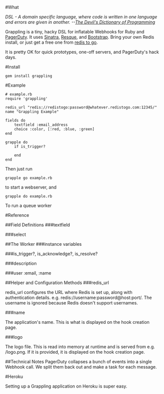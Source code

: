 #What

_DSL - A domain specific language, where code is written in one language and errors are given in another. --[The Devil's Dictionary of Programming](http://programmingisterrible.com/post/65781074112/devils-dictionary-of-programming)_

Grappling is a tiny, hacky DSL for inflatable Webhooks for Ruby and [PagerDuty](http://www.pagerduty.com/).  It uses [Sinatra](http://www.sinatrarb.com/), [Resque](https://github.com/resque/resque), and [Bootstrap](http://getbootstrap.com/).  Bring your own Redis install, or just get a free one from [redis to go](http://www.redistogo.com/).

It is pretty OK for quick prototypes, one-off servers, and PagerDuty's hack days.

#Install

    gem install grappling

#Example

    # example.rb
    require 'grappling'
    
    redis_url "redis://redistogo:password@whatever.redistogo.com:12345/"
    name "Grappling Example"

    fields do
        textfield :email_address
        choice :color, [:red, :blue, :green]
    end

    grapple do
        if is_trigger?
        
        end
    end

Then just run

    grapple go example.rb

to start a webserver, and

    grapple do example.rb

To run a queue worker

#Reference

##Field Definitions
###textfield

###select


##The Worker
###instance variables

###is\_trigger?, is\_acknowledge?, is\_resolve?

###description

###user
:email, :name


##Helper and Configuration Methods
###redis_url

redis_url configures the URL where Redis is set up, along with authentication details.  e.g. redis://username:password@host:port/.  The username is ignored because Redis doesn't support usernames.

###name

The application's name.  This is what is displayed on the hook creation page.

###logo

The logo file.  This is read into memory at runtime and is served from e.g. /logo.png.  If it is provided, it is displayed on the hook creation page.

##Technical Notes
PagerDuty collapses a bunch of events into a single Webhook call.  We split them back out and make a task for each message.

#Heroku

Setting up a Grappling application on Heroku is super easy.